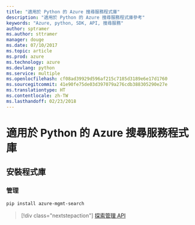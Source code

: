 ```yaml
---
title: "適用於 Python 的 Azure 搜尋服務程式庫"
description: "適用於 Python 的 Azure 搜尋服務程式庫參考"
keywords: "Azure, python, SDK, API, 搜尋服務"
author: sptramer
ms.author: sttramer
manager: douge
ms.date: 07/10/2017
ms.topic: article
ms.prod: azure
ms.technology: azure
ms.devlang: python
ms.service: multiple
ms.openlocfilehash: cf08ad39929d596af215c7185d3189e6e17d1760
ms.sourcegitcommit: 41e90fe75de03d397079a276cdb388305290e27e
ms.translationtype: HT
ms.contentlocale: zh-TW
ms.lasthandoff: 02/23/2018
---
```

# <a name="azure-search-libraries-for-python"></a>適用於 Python 的 Azure 搜尋服務程式庫

## <a name="install-the-libraries"></a>安裝程式庫


### <a name="management"></a>管理

```bash
pip install azure-mgmt-search
```
> [!div class="nextstepaction"]
> [探索管理 API](/python/api/overview/azure/search/management)